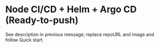 # Node CI/CD + Helm + Argo CD (Ready-to-push)

See description in previous message; replace repoURL and image and follow Quick start.
